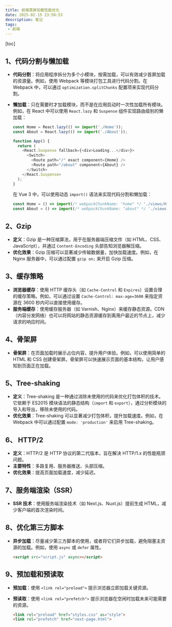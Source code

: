 ```yaml
---
title: 前端首屏加载性能优化
date: 2025-02-15 23:58:53
description: 笔记
tags:
 - 前端
---
```


[toc]

## 1、代码分割与懒加载

- **代码分割**：将应用程序拆分为多个小模块，按需加载，可以有效减少首屏加载的资源量。例如，使用 Webpack 等模块打包工具进行代码分割。在 Webpack 中，可以通过 `optimization.splitChunks` 配置项来实现代码分割。

- **懒加载**：只在需要时才加载模块，而不是在应用启动时一次性加载所有模块。例如，在 React 中可以使用 `React.lazy` 和 `Suspense` 组件实现路由级别的懒加载：

  ```js
  const Home = React.lazy(() => import('./Home'));
  const About = React.lazy(() => import('./About'));
  
  function App() {
    return (
      <React.Suspense fallback={<div>Loading...</div>}>
        <Switch>
          <Route path="/" exact component={Home} />
          <Route path="/about" component={About} />
        </Switch>
      </React.Suspense>
    );
  }
  ```

  在 Vue 3 中，可以使用动态 `import()` 语法来实现代码分割和懒加载：

  ```js
  const Home = () => import(/* webpackChunkName: "home" */ './views/Home.vue');
  const About = () => import(/* webpackChunkName: "about" */ './views/About.vue');
  ```

## 2、Gzip

- **定义**：Gzip 是一种压缩算法，用于在服务器端压缩文件（如 HTML、CSS、JavaScript），并通过 `Content-Encoding` 头部告知浏览器解压缩。
- **优化效果**：Gzip 压缩可以显著减少传输数据量，加快加载速度。例如，在 Nginx 服务器中，可以通过配置 `gzip on;` 来开启 Gzip 压缩。

## 3、缓存策略

- **浏览器缓存**：使用 HTTP 缓存头（如 `Cache-Control` 和 `Expires`）设置合理的缓存策略。例如，可以通过设置 `Cache-Control: max-age=3600` 来指定资源在 3600 秒内可以直接使用缓存。
- **服务端缓存**：使用缓存服务器（如 Varnish、Nginx）来缓存静态资源。CDN（内容分发网络）也可以将网站的静态资源缓存到离用户最近的节点上，减少请求的响应时间。

## 4、骨架屏

- **骨架屏**：在页面加载时展示占位内容，提升用户体验。例如，可以使用简单的 HTML 和 CSS 创建骨架屏。骨架屏可以快速展示页面的基本结构，让用户感知到页面正在加载。

## 5、Tree-shaking

- **定义**：Tree-shaking 是一种通过消除未使用的代码来优化打包体积的技术。它依赖于 ES2015 模块语法的静态结构（`import` 和 `export`），通过分析模块的导入和导出，移除未使用的代码。
- **优化效果**：Tree-shaking 可以显著减少打包体积，提升加载速度。例如，在 Webpack 中可以通过配置 `mode: 'production'` 来启用 Tree-shaking。

## 6、 HTTP/2

- **定义**：HTTP/2 是 HTTP 协议的第二代版本，旨在解决 HTTP/1.x 的性能瓶颈问题。
- **主要特性**：多路复用、服务器推送、头部压缩。
- **优化效果**：提高页面加载速度，减少延迟。

## 7、服务端渲染（SSR）

- **SSR 技术**：使用服务端渲染技术（如 Next.js、Nuxt.js）提前生成 HTML，减少客户端的首次渲染时间。

## 8、优化第三方脚本

- **异步加载**：尽量减少第三方脚本的使用，或者将它们异步加载，避免阻塞主资源的加载。例如，使用 `async` 或 `defer` 属性。

  ```html
  <script src="script.js" async></script>
  ```

##  9、预加载和预读取

- **预加载**：使用 `<link rel="preload">` 提示浏览器立即加载关键资源。

- **预读取**：使用 `<link rel="prefetch">` 提示浏览器在空闲时加载未来可能需要的资源。

  ```html
  <link rel="preload" href="styles.css" as="style">
  <link rel="prefetch" href="next-page.html">
  ```

  